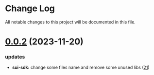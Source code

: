 
# Change Log

All notable changes to this project will be documented in this file.

# [0.0.2](https://github.com/okx/go-wallet-sdk) (2023-11-20)

### updates

- **sui-sdk:** change some files name and remove some unused libs ([21](https://github.com/okx/go-wallet-sdk/pull/21))
